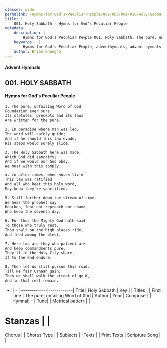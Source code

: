 ```yaml
---
classes: wide
permalink: /Hymns-for-God's-Peculiar-People/001-053/001-010/Holy-Sabbath/
title: |
    001. Holy Sabbath - Hymns for God's Peculiar People
metadata:
    description: |
        Hymns for God's Peculiar People 001. Holy Sabbath. The pure, unfailing Word of God Foundation ever sure Its statutes, precepts and its laws, Are written for the pure.  
    keywords:  |
        Hymns for God's Peculiar People, adventhymnals, advent hymnals, Holy Sabbath, The pure, unfailing Word of God. 
    author: Brian Onang'o
---
```

#### Advent Hymnals
## 001. HOLY SABBATH
####  Hymns for God's Peculiar People
```txt
1. The pure, unfailing Word of God
Foundation ever sure
Its statutes, precepts and its laws,
Are written for the pure.

2. In paradise where man was led,
The word will safely guide;
And if he should this law evade,
His steps would surely slide.

3. The Holy Sabbath here was made,
Which God did sanctify;
And if we would our God obey,
We must with this comply.

4. In after times, when Moses liv'd,
This law was ratified
And all who keet this holy word,
May know they're sanctified.

5. Still farther down the stream of time,
We hear the prophet say
Hearken, fear not reproach nor shame,
Who keep the seventh day.

6. For thus the Mighty God hath said
To those who truly rest,
Thou shalt on the high places ride,
And feed among the blest.

7. Here too are they who patient are,
And keep commandments pure,
They'll in the Holy City share,
If to the end endure.

8. Then let us still pursue this road,
Till we fair Canaan gain,
Then we shall walk the street of gold,
And in that rest remain.


```
- |   -  |
-------------|------------|
Title | Holy Sabbath |
Key |  |
Titles |  |
First Line | The pure, unfailing Word of God |
Author | 
Year | 
Composer|  |
Hymnal|  - |
Tune|  |
Metrical pattern | |
# Stanzas |  |
Chorus |  |
Chorus Type |  |
Subjects |  |
Texts |  |
Print Texts | 
Scripture Song |  |
    
